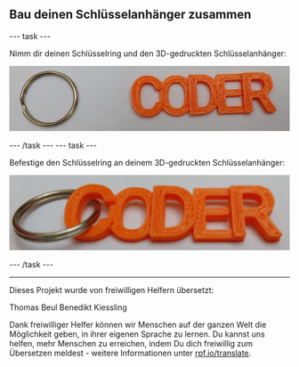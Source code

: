 ## Bau deinen Schlüsselanhänger zusammen

--- task ---

Nimm dir deinen Schlüsselring und den 3D-gedruckten Schlüsselanhänger:

![Screenshot](images/coder-splitring-keyring.png)

--- /task --- --- task ---

Befestige den Schlüsselring an deinem 3D-gedruckten Schlüsselanhänger:

![Screenshot](images/coder-keyring.png)

--- /task ---	

***

Dieses Projekt wurde von freiwilligen Helfern übersetzt:

Thomas Beul
Benedikt Kiessling

Dank freiwilliger Helfer können wir Menschen auf der ganzen Welt die Möglichkeit geben, in ihrer eigenen Sprache zu lernen. Du kannst uns helfen, mehr Menschen zu erreichen, indem Du dich freiwillig zum Übersetzen meldest - weitere Informationen unter [rpf.io/translate](https://rpf.io/translate).


